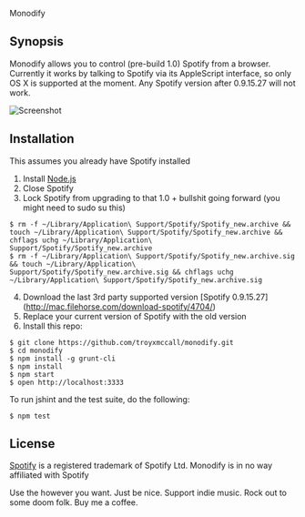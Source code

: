 Monodify

## Synopsis

Monodify allows you to control (pre-build 1.0) Spotify from a browser. Currently it works
by talking to Spotify via its AppleScript interface, so only OS X is supported
at the moment. Any Spotify version after 0.9.15.27 will not work.

![Screenshot](http://i.imgur.com/puLukgj.png)

## Installation

This assumes you already have Spotify installed

1. Install [Node.js](http://nodejs.org/)
2. Close Spotify
3. Lock Spotify from upgrading to that 1.0 + bullshit going forward (you might need to sudo su this)
```
$ rm -f ~/Library/Application\ Support/Spotify/Spotify_new.archive && touch ~/Library/Application\ Support/Spotify/Spotify_new.archive && chflags uchg ~/Library/Application\ Support/Spotify/Spotify_new.archive
$ rm -f ~/Library/Application\ Support/Spotify/Spotify_new.archive.sig && touch ~/Library/Application\ Support/Spotify/Spotify_new.archive.sig && chflags uchg ~/Library/Application\ Support/Spotify/Spotify_new.archive.sig
```
4. Download the last 3rd party supported version [Spotify 0.9.15.27] (http://mac.filehorse.com/download-spotify/4704/)
5. Replace your current version of Spotify with the old version
6. Install this repo:

```
$ git clone https://github.com/troyxmccall/monodify.git
$ cd monodify
$ npm install -g grunt-cli
$ npm install
$ npm start
$ open http://localhost:3333
```

To run jshint and the test suite, do the following:

```
$ npm test
```


## License

[Spotify](http://www.spotify.com) is a registered trademark of Spotify Ltd.
Monodify is in no way affiliated with Spotify

Use the however you want. Just be nice. Support indie music. Rock out to some doom folk. Buy me a coffee.
